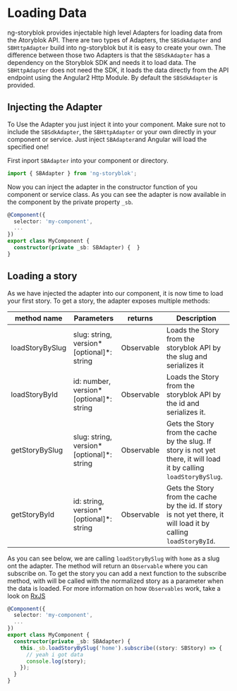 # Loading Data
ng-storyblok provides injectable high level Adapters for loading data from the Atoryblok API. 
There are two types of Adapters, the `SBSdkAdapter` and `SBHttpAdapter` build into ng-storyblok but it is easy to create your own.
The difference between those two Adapters is that the `SBSdkAdapter` has a dependency on the Storyblok SDK and needs it to load data. 
The `SBHttpAdapter` does not need the SDK, it loads the data directly from the API endpoint using the Angular2 Http Module. 
By default the `SBSdkAdapter` is provided.

## Injecting the Adapter
To Use the Adapter you just inject it into your component. 
Make sure not to include the `SBSdkAdapter`, the `SBHttpAdapter` or your own directly in your component or service.
Just inject `SBAdapter`and Angular will load the specified one!

First inport `SBAdapter` into your component or directory.
```ts
import { SBAdapter } from 'ng-storyblok';
```

Now you can inject the adapter in the constructor function of you component or service class. 
As you can see the adapter is now available in the component by the private property `_sb`.

```ts
@Component({
  selector: 'my-component',
  ...
})
export class MyComponent {
  constructor(private _sb: SBAdapter) {  }
}
```

## Loading a story
As we have injected the adapter into our component, it is now time to load your first story.
To get a story, the adapter exposes multiple methods:

| method name     | Parameters                                | returns             | Description                                          |
|-----------------|-------------------------------------------|---------------------|------------------------------------------------------|
| loadStoryBySlug | slug: string, version*[optional]*: string | Observable<SBStory> |Loads the Story from the storyblok API by the slug and serializes it |
| loadStoryById   | id: number, version*[optional]*: string   | Observable<SBStory> |Loads the Story from the storyblok API by the id and serializes it. |
| getStoryBySlug  | slug: string, version*[optional]*: string | Observable<SBStory> |Gets the Story from the cache by the slug. If story is not yet there, it will load it by calling `loadStoryBySlug`. |
| getStoryById    | id: string, version*[optional]*: string   | Observable<SBStory> |Gets the Story from the cache by the id. If story is not yet there, it will load it by calling `loadStoryById`. |

As you can see below, we are calling `loadStoryBySlug` with `home` as a slug ont the adapter. The method will return an `Observable` where you can subscribe on. To get the story you can add a next function to the subscribe method, with will be called with the normalized story as a parameter when the data is loaded. For more information on how `Observables` work, take a look on [RxJS](http://reactivex.io/rxjs/)
```ts
@Component({
  selector: 'my-component',
  ...
})
export class MyComponent {
  constructor(private _sb: SBAdapter) {
    this._sb.loadStoryBySlug('home').subscribe((story: SBStory) => {
      // yeah i got data
      console.log(story);
    });
  }
}
```
